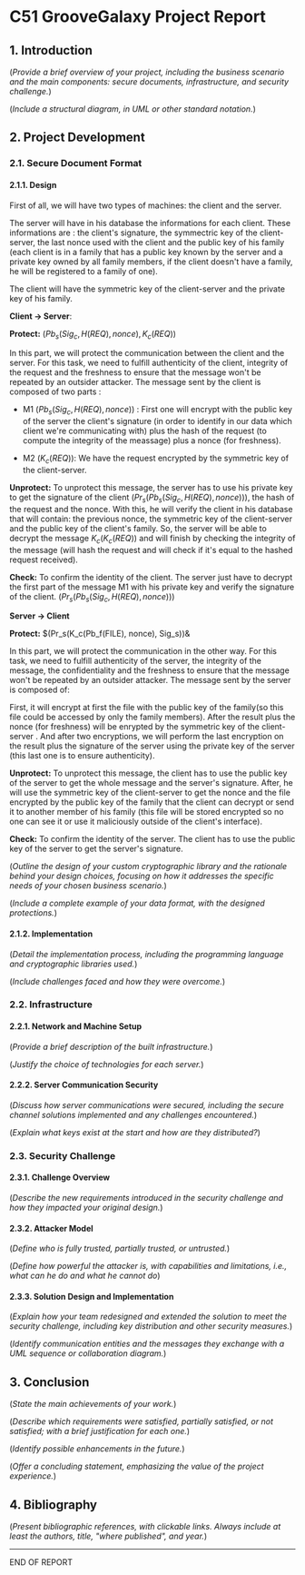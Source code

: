 # C51 GrooveGalaxy Project Report

## 1. Introduction

(_Provide a brief overview of your project, including the business scenario and the main components: secure documents, infrastructure, and security challenge._)

(_Include a structural diagram, in UML or other standard notation._)

## 2. Project Development

### 2.1. Secure Document Format

#### 2.1.1. Design

First of all, we will have two types of machines: the client and the server. 

The server will have in his database the informations for each client. These informations are : the client's signature, the symmectric key of the client-server, the last nonce used with the client and the public key of his family (each client is in a family that has a public key known by the server and a private key owned by all family members, if the client doesn't have a family, he will be registered to a family of one).

The client will have the symmetric key of the client-server and the private key of his family.

**Client -> Server**: 

**Protect:** $(Pb_s(Sig_c, H(REQ), nonce), K_c(REQ))$

In this part, we will protect the communication between the client and the server. For this task, we need to fulfill authenticity of the client, integrity of the request and the freshness to ensure that the message won't be repeated by an outsider attacker. The message sent by the client is composed of two parts : 


* M1 $(Pb_s(Sig_c, H(REQ), nonce))$ : First one will encrypt with the public key of the server the client's signature (in order to identify in our data which client we're communicating with) plus the hash of the request (to compute the integrity of the meassage) plus a nonce (for freshness).


* M2 $(K_c(REQ))$: We have the request encrypted by the symmetric key of the client-server.

**Unprotect:** 
To unprotect this message, the server has to use his private key to get the signature of the client $(Pr_s(Pb_s(Sig_c, H(REQ), nonce)))$, the hash of the request and the nonce. With this, he will verify the client in his database that will contain: the previous nonce, the symmetric key of the client-server and the public key of the client's family. So, the server will be able to decrypt the message $K_c(K_c(REQ))$ and will finish by checking the integrity of the message (will hash the request and will check if it's equal to the hashed request received).

**Check:** To confirm the identity of the client. The server just have to decrypt the first part of the message M1 with his private key and verify the signature of the client. $(Pr_s(Pb_s(Sig_c, H(REQ), nonce)))$


**Server -> Client**

**Protect:** $(Pr_s(K_c(Pb_f(FILE), nonce), Sig_s))&

In this part, we will protect the communication in the other way. For this task, we need to fulfill authenticity of the server, the integrity of the message, the confidentiality and the freshness to ensure that the message won't be repeated by an outsider attacker. The message sent by the server is composed of:

First, it will encrypt at first the file with the public key of the family(so this file could be accessed by only the family members). After the result plus the nonce (for freshness) will be enrypted by the symmetric key of the client-server . And after two encryptions, we will perform the last encryption on the result plus the signature of the server using the private key of the server (this last one is to ensure authenticity).

**Unprotect:** To unprotect this message, the client has to use the public key of the server to get the whole message and the server's signature. After, he will use the symmetric key of the client-server to get the nonce and the file encrypted by the public key of the family that the client can decrypt or send it to another member of his family (this file will be stored encrypted so no one can see it or use it maliciously outside of the client's interface).

**Check:** To confirm the identity of the server. The client has to use the public key of the server to get the server's signature.

(_Outline the design of your custom cryptographic library and the rationale behind your design choices, focusing on how it addresses the specific needs of your chosen business scenario._)

(_Include a complete example of your data format, with the designed protections._)

#### 2.1.2. Implementation

(_Detail the implementation process, including the programming language and cryptographic libraries used._)

(_Include challenges faced and how they were overcome._)

### 2.2. Infrastructure

#### 2.2.1. Network and Machine Setup

(_Provide a brief description of the built infrastructure._)

(_Justify the choice of technologies for each server._)

#### 2.2.2. Server Communication Security

(_Discuss how server communications were secured, including the secure channel solutions implemented and any challenges encountered._)

(_Explain what keys exist at the start and how are they distributed?_)

### 2.3. Security Challenge

#### 2.3.1. Challenge Overview

(_Describe the new requirements introduced in the security challenge and how they impacted your original design._)

#### 2.3.2. Attacker Model

(_Define who is fully trusted, partially trusted, or untrusted._)

(_Define how powerful the attacker is, with capabilities and limitations, i.e., what can he do and what he cannot do_)

#### 2.3.3. Solution Design and Implementation

(_Explain how your team redesigned and extended the solution to meet the security challenge, including key distribution and other security measures._)

(_Identify communication entities and the messages they exchange with a UML sequence or collaboration diagram._)  

## 3. Conclusion

(_State the main achievements of your work._)

(_Describe which requirements were satisfied, partially satisfied, or not satisfied; with a brief justification for each one._)

(_Identify possible enhancements in the future._)

(_Offer a concluding statement, emphasizing the value of the project experience._)

## 4. Bibliography

(_Present bibliographic references, with clickable links. Always include at least the authors, title, "where published", and year._)

----
END OF REPORT
